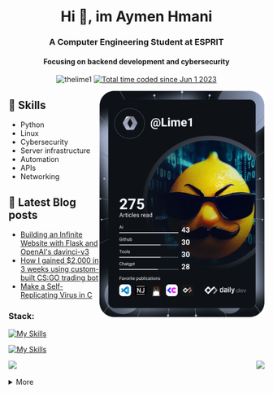 <h1 align="center">Hi 👋, im Aymen Hmani</h1>
<h3 align="center">A Computer Engineering Student at ESPRIT</h3>
<h4 align="center">Focusing on backend development and cybersecurity</h4>

<p align="center"> <img src="https://komarev.com/ghpvc/?username=thelime1&label=Profile%20views&color=d1b000&style=flat" alt="thelime1" /> <a href="https://wakatime.com/@f527ccc3-e589-4baf-8918-702b4f1b7a1d"><img src="https://wakatime.com/badge/user/f527ccc3-e589-4baf-8918-702b4f1b7a1d.svg" alt="Total time coded since Jun 1 2023" /></a> </p>

<a href="https://app.daily.dev/Lime1"><img align="right" src="https://github.com/TheLime1/TheLime1/blob/main/devcard.svg" width="325" alt="Aymen Hmani's Dev Card"/></a>

## 🔭 Skills

- Python
- Linux
- Cybersecurity
- Server infrastructure
- Automation
- APIs
- Networking

## 📰 Latest Blog posts
<!-- BLOG-POST-LIST:START -->
- [Building an Infinite Website with Flask and OpenAI&#39;s davinci-v3](https://dev.to/thelime1/building-an-infinite-website-with-flask-and-openais-davinci-v3-23ja)
- [How I gained $2,000 in 3 weeks using custom-built CS:GO trading bot](https://dev.to/thelime1/how-i-gained-2k-in-3-weeks-using-custom-built-csgo-trading-bot-3j8g)
- [Make a Self-Replicating Virus in C](https://dev.to/thelime1/make-a-self-replicating-virus-in-c-15b6)
<!-- BLOG-POST-LIST:END -->



<h3 align="left">Stack:</h3>
<p align="left">

[![My Skills](https://skillicons.dev/icons?i=bash,css,html,python,c,js,markdown,flutter,powershell,regex,sass&perline=11)](https://skillicons.dev)
 </p>
<p align="left">

[![My Skills](https://skillicons.dev/icons?i=azure,vscode,linux,ae,ps,arduino,git,github,githubactions,mysql,postman,qt,sketchup&perline=20)](https://skillicons.dev)
</p>

<p><img align="right" src="https://github-readme-stats.vercel.app/api/top-langs?username=thelime1&show_icons=false&theme=dark&locale=en&layout=compact" /></p>

<p align="left"><img src=https://github-readme-streak-stats.herokuapp.com/?user=TheLime1&theme=black-ice&hide_border=true&stroke=0000&background=0D1117&ring=ffd700&fire=lime&currStreakLabel=ffd700&bg_color=30,e96443,904e95&title_color=fff&text_color=fff/></p>

<details>
<summary>More</summary>

![metrics](github-metrics.svg)
</details>
